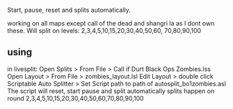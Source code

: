Start, pause, reset and splits automatically.

working on all maps except call of the dead and shangri la as I dont own these. Will split on levels: 2,3,4,5,10,15,20,30,40,50,60, 70,80,90,100

## using
in livesplit:
Open Splits > From File > Call if Durt Black Ops Zombies.lss
Open Layout > From File > zombies_layout.lsl
Edit Layout > double click Scriptable Auto Splitter > Set Script path to path of autosplit_bo1zombies.asl
The script will reset, start pause and split automatically
splits happen on round 2,3,4,5,10,15,20,30,40,50,60,70,80,90,100
